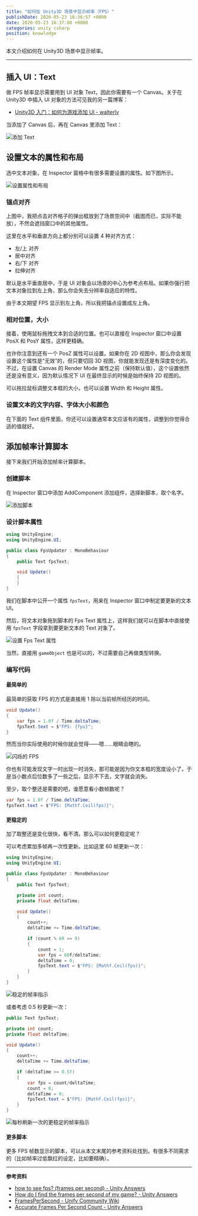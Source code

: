 ```yaml
---
title: "如何在 Unity3D 场景中显示帧率（FPS）"
publishDate: 2020-05-23 16:36:57 +0800
date: 2020-05-23 16:37:08 +0800
categories: unity csharp
position: knowledge
---
```


本文介绍如何在 Unity3D 场景中显示帧率。

---

<div id="toc"></div>

## 插入 UI：Text

做 FPS 帧率显示需要用到 UI 对象 Text，因此你需要有一个 Canvas。关于在 Unity3D 中插入 UI 对象的方法可见我的另一篇博客：

- [Unity3D 入门：如何为游戏添加 UI - walterlv](/post/unity-starter-add-game-ui)

当添加了 Canvas 后，再在 Canvas 里添加 Text：

![添加 Text](/static/posts/2020-05-23-15-16-44.png)

## 设置文本的属性和布局

选中文本对象，在 Inspector 窗格中有很多需要设置的属性。如下图所示。

![设置属性和布局](/static/posts/2020-05-23-15-26-54.png)

### 锚点对齐

上图中，我把点击对齐格子的弹出框放到了场景空间中（截图而已，实际不能放），不然会遮挡窗口中的其他属性。

这里在水平和垂直方向上都分别可以设置 4 种对齐方式：

- 左/上 对齐
- 居中对齐
- 右/下 对齐
- 拉伸对齐

默认是水平垂直居中，于是 UI 对象会以场景的中心为参考点布局。如果你强行把文本对象拉到左上角，那么你会失去分辨率自适应的特性。

由于本文期望 FPS 显示到左上角，所以我把锚点设置成左上角。

### 相对位置，大小

接着，使用鼠标拖拽文本到合适的位置。也可以直接在 Inspector 窗口中设置 PosX 和 PosY 属性，这样更精确。

也许你注意到还有一个 PosZ 属性可以设置。如果你在 2D 视图中，那么你会发现设置这个属性是“无效”的，但只要切回 3D 视图，你就能发现还是有深度变化的。不过，在设置 Canvas 的 Render Mode 属性之前（保持默认值），这个设置依然还是没有意义，因为默认情况下 UI 在最终显示的时候是始终保持 2D 视图的。

可以拖拉鼠标调整文本框的大小，也可以设置 Width 和 Height 属性。

### 设置文本的文字内容、字体大小和颜色

在下面的 Text 组件里面，你还可以设置通常本文应该有的属性，调整到你觉得合适的值就好。

## 添加帧率计算脚本

接下来我们开始添加帧率计算脚本。

### 创建脚本

在 Inspector 窗口中添加 AddComponent 添加组件，选择新脚本，取个名字。

![添加脚本](/static/posts/2020-05-23-15-39-55.png)

### 设计脚本属性

```csharp
using UnityEngine;
using UnityEngine.UI;

public class FpsUpdater : MonoBehaviour
{
    public Text fpsText;

    void Update()
    {
    }
}
```

我们在脚本中公开一个属性 `fpsText`，用来在 Inspector 窗口中制定要更新的文本 UI。

然后，将文本对象拖到脚本的 Fps Text 属性上，这样我们就可以在脚本中直接使用 `fpsText` 字段拿到要更新文本的 Text 对象了。

![设置 Fps Text 属性](/static/posts/2020-05-23-15-45-46.png)

当然，直接用 `gameObject` 也是可以的，不过需要自己再做类型转换。

### 编写代码

#### 最简单的

最简单的获取 FPS 的方式是直接用 1 除以当前帧所经历的时间。

```csharp
void Update()
{
    var fps = 1.0f / Time.deltaTime;
    fpsText.text = $"FPS: {fps}";
}
```

然而当你实际使用的时候你就会觉得——嗯……眼睛会瞎的。

![闪烁的 FPS](/static/posts/2020-05-23-flash-float-fps.gif)

你也有可能发现文字一时出现一时消失，那可能是因为你文本框的宽度设小了。于是当小数点后位数多了一些之后，显示不下去，文字就会消失。

至少，取个整还是需要的吧，谁愿意看小数帧数呢？

```csharp
var fps = 1.0f / Time.deltaTime;
fpsText.text = $"FPS: {Mathf.Ceil(fps)}";
```

#### 更稳定的

加了取整还是变化很快，看不清。那么可以如何更稳定呢？

可以考虑累加多帧再一次性更新。比如这里 60 帧更新一次：

```csharp
using UnityEngine;
using UnityEngine.UI;

public class FpsUpdater : MonoBehaviour
{
    public Text fpsText;

    private int count;
    private float deltaTime;

    void Update()
    {
        count++;
        deltaTime += Time.deltaTime;

        if (count % 60 == 0)
        {
            count = 1;
            var fps = 60f/deltaTime;
            deltaTime = 0;
            fpsText.text = $"FPS: {Mathf.Ceil(fps)}";
        }
    }
}
```

![稳定的帧率指示](/static/posts/2020-05-23-steady-fps.gif)

或者考虑 0.5 秒更新一次：

```csharp
public Text fpsText;

private int count;
private float deltaTime;

void Update()
{
    count++;
    deltaTime += Time.deltaTime;

    if (deltaTime >= 0.5f)
    {
        var fps = count/deltaTime;
        count = 0;
        deltaTime = 0;
        fpsText.text = $"FPS: {Mathf.Ceil(fps)}";
    }
}
```

![每秒刷新一次的更稳定的帧率指示](/static/posts/2020-05-23-steady-fps-in-seconds.gif)

#### 更多脚本

更多 FPS 帧数显示的脚本，可以从本文末尾的参考资料处找到。有很多不同需求的（比如帧率过低飘红的设定，比如要精确）。

---

**参考资料**

- [how to see fps? (frames per second) - Unity Answers](https://answers.unity.com/questions/1189486/how-to-see-fps-frames-per-second.html)
- [How do I find the frames per second of my game? - Unity Answers](https://answers.unity.com/questions/46745/how-do-i-find-the-frames-per-second-of-my-game.html)
- [FramesPerSecond - Unify Community Wiki](http://wiki.unity3d.com/index.php?title=FramesPerSecond)
- [Accurate Frames Per Second Count - Unity Answers](https://answers.unity.com/questions/64331/accurate-frames-per-second-count.html)

